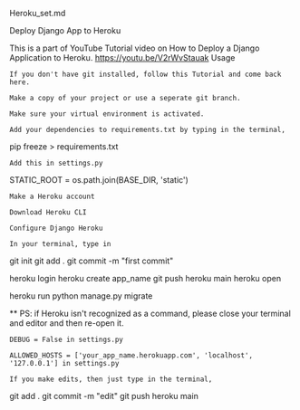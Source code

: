 Heroku_set.md

Deploy Django App to Heroku

This is a part of YouTube Tutorial video on How to Deploy a Django Application to Heroku. https://youtu.be/V2rWvStauak
Usage

    If you don't have git installed, follow this Tutorial and come back here.

    Make a copy of your project or use a seperate git branch.

    Make sure your virtual environment is activated.

    Add your dependencies to requirements.txt by typing in the terminal,

pip freeze > requirements.txt

    Add this in settings.py

STATIC_ROOT = os.path.join(BASE_DIR, 'static')

    Make a Heroku account

    Download Heroku CLI

    Configure Django Heroku

    In your terminal, type in

git init
git add .
git commit -m "first commit"

heroku login
heroku create app_name
git push heroku main
heroku open

heroku run python manage.py migrate

** PS: if Heroku isn't recognized as a command, please close your terminal and editor and then re-open it.

    DEBUG = False in settings.py

    ALLOWED_HOSTS = ['your_app_name.herokuapp.com', 'localhost', '127.0.0.1'] in settings.py

    If you make edits, then just type in the terminal,

git add .
git commit -m "edit"
git push heroku main